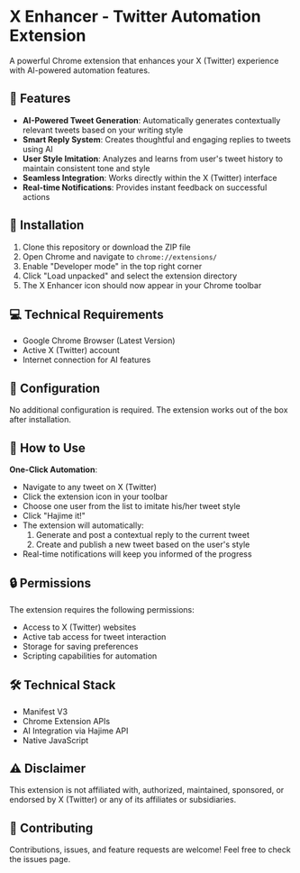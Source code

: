 # X Enhancer - Twitter Automation Extension

A powerful Chrome extension that enhances your X (Twitter) experience with AI-powered automation features.

## 🌟 Features

- **AI-Powered Tweet Generation**: Automatically generates contextually relevant tweets based on your writing style
- **Smart Reply System**: Creates thoughtful and engaging replies to tweets using AI
- **User Style Imitation**: Analyzes and learns from user's tweet history to maintain consistent tone and style
- **Seamless Integration**: Works directly within the X (Twitter) interface
- **Real-time Notifications**: Provides instant feedback on successful actions

## 🚀 Installation

1. Clone this repository or download the ZIP file
2. Open Chrome and navigate to `chrome://extensions/`
3. Enable "Developer mode" in the top right corner
4. Click "Load unpacked" and select the extension directory
5. The X Enhancer icon should now appear in your Chrome toolbar

## 💻 Technical Requirements

- Google Chrome Browser (Latest Version)
- Active X (Twitter) account
- Internet connection for AI features

## 🔧 Configuration

No additional configuration is required. The extension works out of the box after installation.

## 🎯 How to Use

**One-Click Automation**:

- Navigate to any tweet on X (Twitter)
- Click the extension icon in your toolbar
- Choose one user from the list to imitate his/her tweet style
- Click "Hajime it!"
- The extension will automatically:
  1. Generate and post a contextual reply to the current tweet
  2. Create and publish a new tweet based on the user's style
- Real-time notifications will keep you informed of the progress

## 🔒 Permissions

The extension requires the following permissions:

- Access to X (Twitter) websites
- Active tab access for tweet interaction
- Storage for saving preferences
- Scripting capabilities for automation

## 🛠️ Technical Stack

- Manifest V3
- Chrome Extension APIs
- AI Integration via Hajime API
- Native JavaScript

## ⚠️ Disclaimer

This extension is not affiliated with, authorized, maintained, sponsored, or endorsed by X (Twitter) or any of its affiliates or subsidiaries.

## 🤝 Contributing

Contributions, issues, and feature requests are welcome! Feel free to check the issues page. 